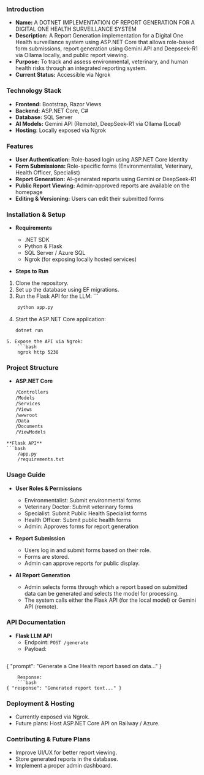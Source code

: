 ### **Introduction**

- **Name:** A DOTNET IMPLEMENTATION OF REPORT GENERATION FOR A DIGITAL ONE HEALTH SURVEILLANCE SYSTEM
- **Description:** A Report Generation implementation for a Digital One Health surveillance system using ASP.NET Core that allows role-based form submissions, report generation using Gemini API and Deepseek-R1 via Ollama locally, and public report viewing.
- **Purpose:** To track and assess environmental, veterinary, and human health risks through an integrated reporting system.
- **Current Status:** Accessible via Ngrok

### **Technology Stack**

- **Frontend:** Bootstrap, Razor Views
- **Backend:** ASP.NET Core, C#
- **Database:** SQL Server
- **AI Models:** Gemini API (Remote), DeepSeek-R1 via Ollama (Local)
- **Hosting**: Locally exposed via Ngrok

### **Features**

- **User Authentication:** Role-based login using ASP.NET Core Identity
- **Form Submissions:** Role-specific forms (Environmentalist, Veterinary, Health Officer, Specialist)
- **Report Generation:** AI-generated reports using Gemini or DeepSeek-R1
- **Public Report Viewing:** Admin-approved reports are available on the homepage
- **Editing & Versioning:** Users can edit their submitted forms

### **Installation & Setup**

- **Requirements**

	- .NET SDK
	- Python & Flask
	- SQL Server / Azure SQL
	- Ngrok (for exposing locally hosted services)

- **Steps to Run**

1. Clone the repository.
2. Set up the database using EF migrations.
3. Run the Flask API for the LLM:
		```
```bash
	python app.py
```
4. Start the ASP.NET Core application:
	```bash
	dotnet run
```
5. Expose the API via Ngrok:
	```bash
	ngrok http 5230
```

### **Project Structure**

- **ASP.NET Core**
	```bash
	/Controllers
	/Models 
	/Services 
	/Views 
	/wwwroot
	/Data
	/Documents
	/ViewModels
```
**Flask API**
```bash
	/app.py 
	/requirements.txt
```

### **Usage Guide**

- **User Roles & Permissions**
    
    - Environmentalist: Submit environmental forms
    - Veterinary Doctor: Submit veterinary forms
    - Specialist: Submit Public Health Specialist forms
    - Health Officer: Submit public health forms
    - Admin: Approves forms for report generation
- **Report Submission**
    - Users log in and submit forms based on their role.
    - Forms are stored.
    - Admin can approve reports for public display.
- **AI Report Generation**    
    - Admin selects forms through which a report based on submitted data can be generated and selects the model for processing.
    - The system calls either the Flask API (for the local model) or Gemini API (remote).

### **API Documentation**

- **Flask LLM API**
	- Endpoint: `POST /generate`
    - Payload:
	 ```bash
{ "prompt": "Generate a One Health report based on data..." }
```
	Response:
	```bash
{ "response": "Generated report text..." }
```


### **Deployment & Hosting**

- Currently exposed via Ngrok.
- Future plans: Host ASP.NET Core API on Railway / Azure.

### **Contributing & Future Plans**

- Improve UI/UX for better report viewing.
- Store generated reports in the database.
- Implement a proper admin dashboard.
